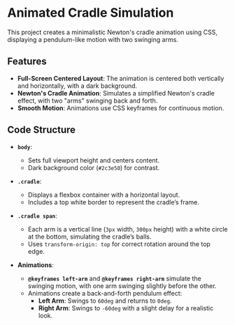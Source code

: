 # Animated Cradle Simulation

This project creates a minimalistic Newton's cradle animation using CSS, displaying a pendulum-like motion with two swinging arms.

## Features

- **Full-Screen Centered Layout**: The animation is centered both vertically and horizontally, with a dark background.
- **Newton's Cradle Animation**: Simulates a simplified Newton's cradle effect, with two "arms" swinging back and forth.
- **Smooth Motion**: Animations use CSS keyframes for continuous motion.

## Code Structure

- **`body`**:
  - Sets full viewport height and centers content.
  - Dark background color (`#2c3e50`) for contrast.

- **`.cradle`**:
  - Displays a flexbox container with a horizontal layout.
  - Includes a top white border to represent the cradle’s frame.

- **`.cradle span`**:
  - Each arm is a vertical line (`3px` width, `300px` height) with a white circle at the bottom, simulating the cradle’s balls.
  - Uses `transform-origin: top` for correct rotation around the top edge.

- **Animations**:
  - **`@keyframes left-arm`** and **`@keyframes right-arm`** simulate the swinging motion, with one arm swinging slightly before the other.
  - Animations create a back-and-forth pendulum effect:
    - **Left Arm**: Swings to `60deg` and returns to `0deg`.
    - **Right Arm**: Swings to `-60deg` with a slight delay for a realistic look.

